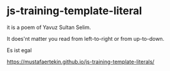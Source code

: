 # js-training-template-literal

it is a poem of Yavuz Sultan Selim.

It does'nt matter you read from left-to-right or from up-to-down.

Es ist egal

https://mustafaertekin.github.io/js-training-template-literals/
